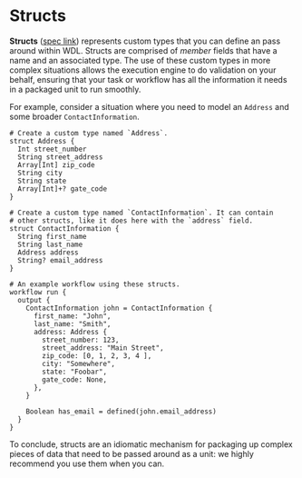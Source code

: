 # Structs

**Structs** ([spec link][spec-structs]) represents custom types that you can define an
pass around within WDL. Structs are comprised of _member_ fields that have a name and an
associated type. The use of these custom types in more complex situations allows the
execution engine to do validation on your behalf, ensuring that your task or workflow
has all the information it needs in a packaged unit to run smoothly.

For example, consider a situation where you need to model an `Address` and some broader
`ContactInformation`.

```wdl
# Create a custom type named `Address`.
struct Address {
  Int street_number
  String street_address
  Array[Int] zip_code
  String city
  String state
  Array[Int]+? gate_code
}

# Create a custom type named `ContactInformation`. It can contain
# other structs, like it does here with the `address` field.
struct ContactInformation {
  String first_name
  String last_name
  Address address
  String? email_address
}

# An example workflow using these structs.
workflow run {
  output {
    ContactInformation john = ContactInformation {
      first_name: "John",
      last_name: "Smith",
      address: Address {
        street_number: 123,
        street_address: "Main Street",
        zip_code: [0, 1, 2, 3, 4 ],
        city: "Somewhere",
        state: "Foobar",
        gate_code: None,
      },
    }

    Boolean has_email = defined(john.email_address)
  }
}
```

To conclude, structs are an idiomatic mechanism for packaging up complex pieces of data
that need to be passed around as a unit: we highly recommend you use them when you can.

[spec-structs]: https://github.com/openwdl/wdl/blob/wdl-1.2/SPEC.md#custom-types-structs
